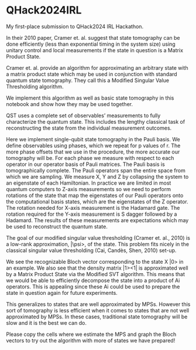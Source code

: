 # QHack2024IRL

My first-place submission to QHack2024 IRL Hackathon.

In their 2010 paper, Cramer et. al. suggest that state tomography can be done efficiently (less than exponential timing in the system size) using unitary control and local measurements if the state in question is a Matrix Product State.

Cramer et. al. provide an algorithm for approximating an arbitrary state with a matrix product state which may be used in conjunction with standard quantum state tomography. They call this a Modified Singular Value Thresholding algorithm.

We implement this algorithm as well as basic state tomography in this notebook and show how they may be used together.

QST uses a complete set of observables’ measurements to fully characterize the quantum state. This includes the lengthy classical task of reconstructing the state from the individual measurement outcomes.

Here we implement single-qubit state tomography in the Pauli basis. We define observables using phases, which we repeat for p values of r. The more phase offsets that we use in the procedure, the more accurate our tomography will be. For each phase we measure with respect to each operator in our operator basis of Pauli matrices. The Pauli basis is tomographically complete. The Pauli operators span the entire space from which we are sampling. We measure X, Y and Z by collapsing the system to an eigenstate of each Hamiltonian. In practice we are limited in most quantum computers to Z-axis measurements so we need to perform rotations of the state that map the eigenstates of our Pauli operators onto the computational basis states, which are the eigenstates of the Z operator. The rotation needed for X-axis measurement is the Hadamard gate. The rotation required for the Y-axis measurement is S dagger followed by a Hadamard. The results of these measurements are expectations which may be used to reconstruct the quantum state.

The goal of our modified singular value thresholding (Cramer et. al., 2010) is a low-rank approximation, |\psi>, of the state. This problem fits nicely in the classical singular value thresholding (Cai, Candès, Shen, 2010) set-up.

We see the recognizable Bloch vector corresponding to the state X |0> in an example. We also see that the density
matrix |1><1| is approximated well by a Matrix Product State via the Modified SVT algorithm. This means that we would be
able to efficiently decompose the state into a product of Ai operators. This is appealing since these
Ai could be used to prepare the state in question again for future experiments.

This generalizes to states that are well approximated by MPSs. However this sort of tomography is less efficient when it
comes to states that are not well approximated by MPSs. In these cases, traditional state tomography will be slow and it is the best we can do.

Please copy the cells where we estimate the MPS and graph the Bloch vectors to try out the algorithm with more of states we have prepared!
